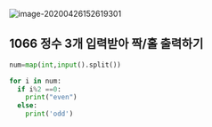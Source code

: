 ![image-20200426152619301](C:\Users\sky\AppData\Roaming\Typora\typora-user-images\image-20200426154003233.png)

## 1066 정수 3개 입력받아 짝/홀 출력하기

```python
num=map(int,input().split())

for i in num:
  if i%2 ==0:
    print("even")
  else:
    print('odd')
```

